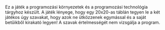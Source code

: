 
Ez a játék a programozási környezetek és a programozási technológia tárgyhoz készült. 
A játék lényege, hogy egy 20x20-as táblán tegyen le a két játékos úgy szavakat, hogy azok ne ütközzenek egymással és a saját betűikből kirakató legyen! 
A szavak értelmességét nem vizsgálja a program.
